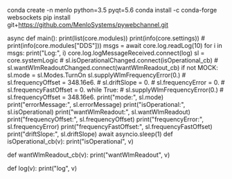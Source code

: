 conda create -n menlo python=3.5 pyqt=5.6
conda install -c conda-forge websockets
pip install git+https://github.com/MenloSystems/pywebchannel.git


async def main():
        print(list(core.modules))
        print(info(core.settings))
        # print(info(core.modules["DDS"]))
        msgs = await core.log.readLog(10)
        for i in msgs:
            print("Log:", i)
        core.log.logMessageReceived.connect(log)
        sl = core.systemLogic
        # sl.isOperationalChanged.connect(isOperational_cb)
        # sl.wantWlmReadoutChanged.connect(wantWlmReadout_cb)
        if not MOCK:
            sl.mode = sl.Modes.TurnOn
            sl.supplyWlmFrequencyError(0.)
            # sl.frequencyOffset = 348.16e6.
            # sl.driftSlope = 0.
            # sl.frequencyError = 0.
            # sl.frequencyFastOffset = 0.
        while True:
            # sl.supplyWlmFrequencyError(0.)
            # sl.frequencyOffset = 348.16e6.
            print("mode:", sl.mode)
            print("errorMessage:", sl.errorMessage)
            print("isOperational:", sl.isOperational)
            print("wantWlmReadout:", sl.wantWlmReadout)
            print("frequencyOffset:", sl.frequencyOffset)
            print("frequencyError:", sl.frequencyError)
            print("frequencyFastOffset:", sl.frequencyFastOffset)
            print("driftSlope:", sl.driftSlope)
            await asyncio.sleep(1)
def isOperational_cb(v):
    print("isOperational", v)

def wantWlmReadout_cb(v):
    print("wantWlmReadout", v)

def log(v):
    print("log", v)
